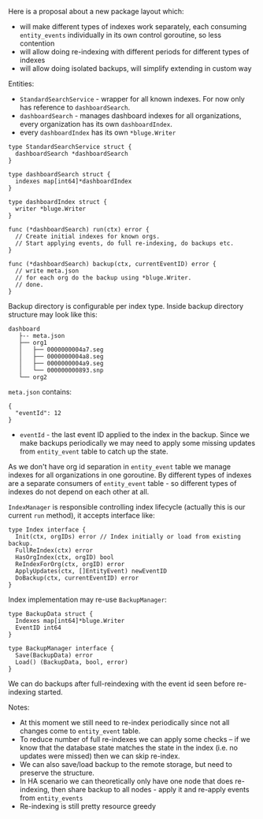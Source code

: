 Here is a proposal about a new package layout which:

* will make different types of indexes work separately, each consuming `entity_events` individually in its own control goroutine, so less contention
* will allow doing re-indexing with different periods for different types of indexes
* will allow doing isolated backups, will simplify extending in custom way

Entities:

* `StandardSearchService` - wrapper for all known indexes. For now only has reference to `dashboardSearch`.
* `dashboardSearch` - manages dashboard indexes for all organizations, every organization has its own `dashboardIndex`.
* every `dashboardIndex` has its own `*bluge.Writer`

```
type StandardSearchService struct {
  dashboardSearch *dashboardSearch
}

type dashboardSearch struct {
  indexes map[int64]*dashboardIndex
}

type dashboardIndex struct {
  writer *bluge.Writer
}

func (*dashboardSearch) run(ctx) error {
  // Create initial indexes for known orgs.
  // Start applying events, do full re-indexing, do backups etc.
}

func (*dashboardSearch) backup(ctx, currentEventID) error {
  // write meta.json
  // for each org do the backup using *bluge.Writer.
  // done.
}
```

Backup directory is configurable per index type. Inside backup directory structure may look like this:

```
dashboard
   ├-- meta.json
   ├── org1
   │   ├── 0000000004a7.seg
   │   ├── 0000000004a8.seg
   │   ├── 0000000004a9.seg
   │   └── 000000000893.snp
   └── org2
```

`meta.json` contains:

```
{
  "eventId": 12
}
```

* `eventId` - the last event ID applied to the index in the backup. Since we make backups periodically we may need to apply some missing updates from `entity_event` table to catch up the state.

As we don't have org id separation in `entity_event` table we manage indexes for all organizations in one goroutine. By different types of indexes are a separate consumers of `entity_event` table - so different types of indexes do not depend on each other at all.

`IndexManager` is responsible controlling index lifecycle (actually this is our current `run` method), it accepts interface like:

```
type Index interface {
  Init(ctx, orgIDs) error // Index initially or load from existing backup.
  FullReIndex(ctx) error
  HasOrgIndex(ctx, orgID) bool
  ReIndexForOrg(ctx, orgID) error
  ApplyUpdates(ctx, []EntityEvent) newEventID
  DoBackup(ctx, currentEventID) error
}
```

Index implementation may re-use `BackupManager`:

```
type BackupData struct {
  Indexes map[int64]*bluge.Writer
  EventID int64
}

type BackupManager interface {
  Save(BackupData) error
  Load() (BackupData, bool, error)
}
```

We can do backups after full-reindexing with the event id seen before re-indexing started.

Notes:

* At this moment we still need to re-index periodically since not all changes come to `entity_event` table.
* To reduce number of full re-indexes we can apply some checks – if we know that the database state matches the state in the index (i.e. no updates were missed) then we can skip re-index.
* We can also save/load backup to the remote storage, but need to preserve the structure.
* In HA scenario we can theoretically only have one node that does re-indexing, then share backup to all nodes - apply it and re-apply events from `entity_events`
* Re-indexing is still pretty resource greedy
